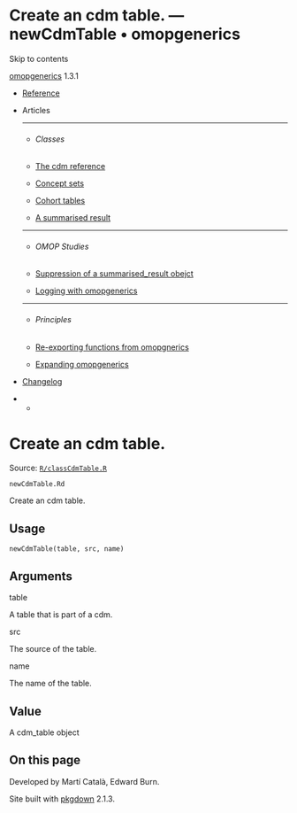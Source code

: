 # Create an cdm table. — newCdmTable • omopgenerics

Skip to contents

[omopgenerics](../index.html) 1.3.1

  * [Reference](../reference/index.html)
  * Articles
    * * * *

    * ###### Classes

    * [The cdm reference](../articles/cdm_reference.html)
    * [Concept sets](../articles/codelists.html)
    * [Cohort tables](../articles/cohorts.html)
    * [A summarised result](../articles/summarised_result.html)
    * * * *

    * ###### OMOP Studies

    * [Suppression of a summarised_result obejct](../articles/suppression.html)
    * [Logging with omopgenerics](../articles/logging.html)
    * * * *

    * ###### Principles

    * [Re-exporting functions from omopgnerics](../articles/reexport.html)
    * [Expanding omopgenerics](../articles/expanding_omopgenerics.html)
  * [Changelog](../news/index.html)


  *   * [](https://github.com/darwin-eu/omopgenerics/)



# Create an cdm table.

Source: [`R/classCdmTable.R`](https://github.com/darwin-eu/omopgenerics/blob/v1.3.1/R/classCdmTable.R)

`newCdmTable.Rd`

Create an cdm table.

## Usage
    
    
    newCdmTable(table, src, name)

## Arguments

table
    

A table that is part of a cdm.

src
    

The source of the table.

name
    

The name of the table.

## Value

A cdm_table object

## On this page

Developed by Martí Català, Edward Burn.

Site built with [pkgdown](https://pkgdown.r-lib.org/) 2.1.3.
